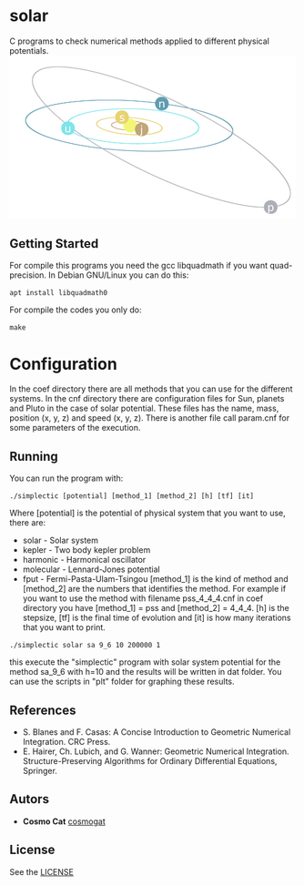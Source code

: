 # solar
C programs to check numerical methods applied to different physical potentials.
![simulacio](./img.png)
## Getting Started
For compile this programs you need the gcc libquadmath if you want quad-precision. In Debian GNU/Linux you can do this:
```
apt install libquadmath0
```
For compile the codes you only do:
```
make
```
# Configuration
In the coef directory there are all methods that you can use for the different systems.
In the cnf directory there are configuration files for Sun, planets and Pluto in the case of solar potential. These files has the name, mass, position (x, y, z) and speed (x, y, z). There is another file call param.cnf for some parameters of the execution.
## Running
You can run the program with:
```
./simplectic [potential] [method_1] [method_2] [h] [tf] [it]
```
Where [potential] is the potential of physical system that you want to use, there are:
* solar - Solar system
* kepler - Two body kepler problem
* harmonic - Harmonical oscillator
* molecular - Lennard-Jones potential
* fput - Fermi-Pasta-Ulam-Tsingou
[method_1] is the kind of method and [method_2] are the numbers that identifies the method. For example if you want to use the method with filename pss_4_4_4.cnf in coef directory you have [method_1] = pss and [method_2] = 4_4_4.
[h] is the stepsize, [tf] is the final time of evolution and [it] is how many iterations that you want to print.
```
./simplectic solar sa 9_6 10 200000 1
```
this execute the "simplectic" program with solar system potential for the method sa_9_6 with h=10 and the results will be written in dat folder. You can use the scripts in "plt" folder for graphing these results.

## References
* S. Blanes and F. Casas: A Concise Introduction to Geometric Numerical Integration. CRC Press.
* E. Hairer, Ch. Lubich, and G. Wanner: Geometric Numerical Integration. Structure-Preserving Algorithms for Ordinary Differential Equations, Springer. 

## Autors
* **Cosmo Cat**  [cosmogat](https://github.com/cosmogat)
## License
See the [LICENSE](LICENSE)
